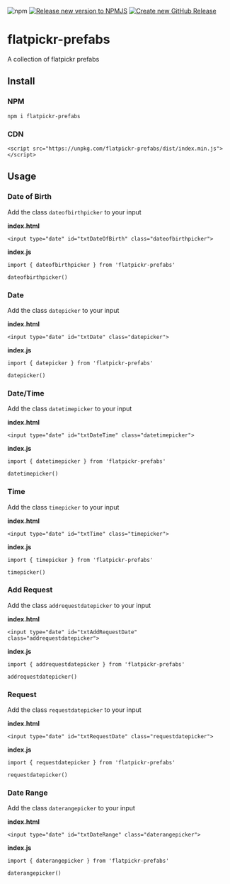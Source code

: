 ![npm](https://img.shields.io/npm/v/flatpickr-prefabs)
[![Release new version to NPMJS](https://github.com/kylescudder/flatpickr-prefabs/actions/workflows/publish.yml/badge.svg)](https://github.com/kylescudder/flatpickr-prefabs/actions/workflows/publish.yml)
[![Create new GitHub Release](https://github.com/kylescudder/flatpickr-prefabs/actions/workflows/github_release.yml/badge.svg)](https://github.com/kylescudder/flatpickr-prefabs/actions/workflows/github_release.yml)

# flatpickr-prefabs
A collection of flatpickr prefabs

## Install
### NPM
`npm i flatpickr-prefabs`
### CDN
`<script src="https://unpkg.com/flatpickr-prefabs/dist/index.min.js"></script>`

## Usage
### Date of Birth
Add the class `dateofbirthpicker` to your input

**index.html**
```
<input type="date" id="txtDateOfBirth" class="dateofbirthpicker">
```
**index.js**
```
import { dateofbirthpicker } from 'flatpickr-prefabs'

dateofbirthpicker()
```

### Date
Add the class `datepicker` to your input

**index.html**
```
<input type="date" id="txtDate" class="datepicker">
```
**index.js**
```
import { datepicker } from 'flatpickr-prefabs'

datepicker()
```

### Date/Time
Add the class `datetimepicker` to your input

**index.html**
```
<input type="date" id="txtDateTime" class="datetimepicker">
```
**index.js**
```
import { datetimepicker } from 'flatpickr-prefabs'

datetimepicker()
```

### Time
Add the class `timepicker` to your input

**index.html**
```
<input type="date" id="txtTime" class="timepicker">
```
**index.js**
```
import { timepicker } from 'flatpickr-prefabs'

timepicker()
```

### Add Request
Add the class `addrequestdatepicker` to your input

**index.html**
```
<input type="date" id="txtAddRequestDate" class="addrequestdatepicker">
```
**index.js**
```
import { addrequestdatepicker } from 'flatpickr-prefabs'

addrequestdatepicker()
```

### Request
Add the class `requestdatepicker` to your input

**index.html**
```
<input type="date" id="txtRequestDate" class="requestdatepicker">
```
**index.js**
```
import { requestdatepicker } from 'flatpickr-prefabs'

requestdatepicker()
```

### Date Range
Add the class `daterangepicker` to your input

**index.html**
```
<input type="date" id="txtDateRange" class="daterangepicker">
```
**index.js**
```
import { daterangepicker } from 'flatpickr-prefabs'

daterangepicker()
```